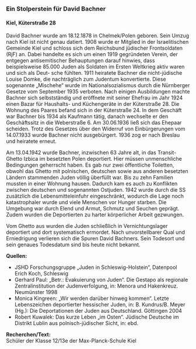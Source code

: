 ### Ein Stolperstein für David Bachner
#### Kiel, Küterstraße 28

David Bachner wurde am 18.12.1878 in Chelmek/Polen geboren. Sein Umzug nach Kiel ist nicht genau datiert. 1908 wurde er Mitglied in der Israelitischen Gemeinde Kiel und schloss sich dem Reichsbund jüdischer Frontsoldaten (RjF) an. Dabei handelte es sich um einen 1919 gegründeten Verein, der entgegen antisemitischer Behauptungen darauf hinwies, dass beispielsweise 85.000 Juden als Soldaten im Ersten Weltkrieg aktiv waren und sich als Deut- sche fühlten. 1911 heiratete Bachner die nicht-jüdische Louise Domke, die nachträglich zum Judentum konvertierte. Diese sogenannte „Mischehe“ wurde im Nationalsozialismus durch die Nürnberger Gesetze vom September 1935 verboten. Nach einigen Ausbildungen machte Bachner sich selbstständig und eröffnete mit seiner Ehefrau im Jahr 1924 einen Bazar für Haushalts- und Küchengeräte
in der Küterstraße 28. Die Wohnung des Paares befand sich in der Küterstraße 24. In dem Geschäft war Bachner bis 1934 als Kaufmann tätig, danach wechselte er den Geschäftssitz in die Weberstraße 6. Am 30.06.1936 ließ sich das Ehepaar scheiden. Trotz des Gesetzes über den Widerruf von Einbürgerungen vom 14.07.1933 wurde Bachner nicht ausgebürgert. 1936 zog er nach Breslau und heiratete erneut.

Am 13.04.1942 wurde Bachner, inzwischen 63 Jahre alt, in das Transit-Ghetto Izbica im besetzten Polen deportiert. Hier müssen unmenschliche Bedingungen geherrscht haben. Es gab nur zwei öffentliche Toiletten, obwohl das Ghetto mit polnischen, deutschen sowie aus anderen besetzten Ländern stammenden Juden völlig überfüllt war. Bis zu zehn Familien mussten in einer Wohnung hausen. Dadurch kam es auch zu Konflikten zwischen deutschen und sogenannten Ostjuden. 1942 wurde durch die SS zusätzlich die Lebensmitteleinfuhr eingeschränkt, wodurch die Lage noch katastrophaler wurde und viele Menschen vor Hunger starben. Die Umgebung war durch Elend und
Armut, Schmutz und Seuchen geprägt. Zudem wurden die Deportierten zu harter körperlicher Arbeit gezwungen.

Vom Ghetto aus wurden die Juden schließlich
in Vernichtungslager deportiert und dort systematisch ermordet. Nach unvorstellbarer Qual
und Erniedrigung verlieren sich die Spuren David Bachners. Sein Todesort und sein genaues Todesdatum sind bis heute nicht bekannt.

**Quellen:**
- JSHD Forschungsgruppe „Juden in Schleswig-Holstein“, Datenpool Erich Koch, Schleswig
- Gerhard Paul: „Betr.: Evakuierung von Juden“.
  Die Gestapo als regionale Zentralinstitution der Judenverfolgung, in: Menora und Hakenkreuz. Neumünster 1998
- Monica Kingreen: „Wir werden darüber hinweg kommen“. Letzte Lebenszeichen deportierter hessischer Juden, in: B. Kundrus/B. Meyer (Hg.):
  Die Deportationen der Juden aus Deutschland. Göttingen 2004
- Robert Kuwalek: Das kurze Leben „im Osten“. Jüdische Deutsche im Distrikt Lublin aus polnisch-jüdischer Sicht, in: ebd.

**Recherchen/Text:**  
Schüler der Klasse 12/13e der Max-Planck-Schule Kiel